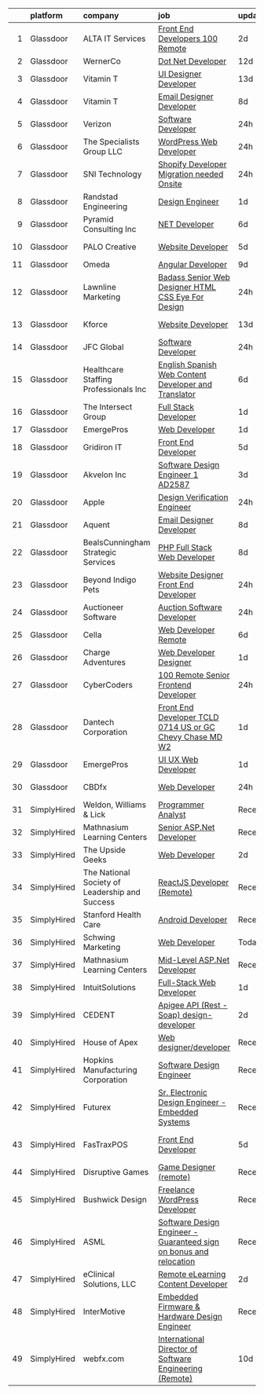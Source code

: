 

|    | platform    | company                                        | job                                                                                                                                                                                                                                                                                                                                                                                                                                                                                                                                                                                                                                                                                                                                                                                                                                                                                                                                                                                                                                                                                                                                                                                                                                                                                                                                                                                                       | update_time   | location                  |
|---:|:------------|:-----------------------------------------------|:----------------------------------------------------------------------------------------------------------------------------------------------------------------------------------------------------------------------------------------------------------------------------------------------------------------------------------------------------------------------------------------------------------------------------------------------------------------------------------------------------------------------------------------------------------------------------------------------------------------------------------------------------------------------------------------------------------------------------------------------------------------------------------------------------------------------------------------------------------------------------------------------------------------------------------------------------------------------------------------------------------------------------------------------------------------------------------------------------------------------------------------------------------------------------------------------------------------------------------------------------------------------------------------------------------------------------------------------------------------------------------------------------------|:--------------|:--------------------------|
|  1 | Glassdoor   | ALTA IT Services                               | [Front End Developers  100  Remote ](https://www.glassdoor.com/partner/jobListing.htm?pos=126&ao=1110586&s=58&guid=00000182afbeaa0f88ae3b8df02ed4e8&src=GD_JOB_AD&t=SR&vt=w&cs=1_261a8861&cb=1660805884800&jobListingId=1008072601893&cpc=32EE424DE2B657EB&jrtk=3-0-1ganrtahnkf0k801-1ganrtai7is1h800-aff5b2f8a03b0f9c--6NYlbfkN0AXtvPDqDev6liskt-h_3vAUEMM26GmMOlWYCAn-kvNiXTWhOpXUsJAjGAig0pzkvZMO8EXSX_agZD0Wes4tSpyuQHTGC3iHjD2iOgXyE4LR9YJksTQwB3-axdABKM7xjE05Rjf6oZmu4Lw9pnp38wca0zggKKW-Jg4zMe9ssSQKg4BSfBYKxdNxAxEGeoNkawbE2N3rWW8m9HGhRIugMl-53daKD6aEK4CmK0d7RBhWXV1BeOWYNTKhbYEKQBXKSNgs1rPAroSXYD4rXBetlREoE_qIXv_XFwyD6TBCcZh0pc__V6aPMlh63R-3pAHpBZ0BgdZ8CguvSUvvbqLMQhsQYYHpnAUobxVv9tC-keotjgCxPE1vA87nmJzmdR7IkVyWAamXAIdKXvve4N59r-IFNAXTr9WyaNrPzDLEHFWGkTGRsChChTGMZ6a4vg3KvxskzlDcrFfgtlU8bZV0qCPM2ylR-rdmdk1SjFLWcgf2-j0UcdhZJIvNjWMANg9zwNIaOigbBxtiIexRzX8y6ZDb75mTOf-sR7Mrgt4PxEtEZqxxgZU0sDRmbGfwYPUl7DBWiHsgIH5MWbvezPlRH08eWnnssTBgoc%3D)                                                                                                                                                                                                                                                                                                                                                                                                                                    | 2d            | Fairfax, VA               |
|  2 | Glassdoor   | WernerCo                                       | [Dot Net Developer](https://www.glassdoor.com/partner/jobListing.htm?pos=112&ao=1110586&s=58&guid=00000182afbeaa0f88ae3b8df02ed4e8&src=GD_JOB_AD&t=SR&vt=w&ea=1&cs=1_0d61a7cc&cb=1660805884798&jobListingId=1008056148876&cpc=F793441F64F6F721&jrtk=3-0-1ganrtahnkf0k801-1ganrtai7is1h800-6788197e22b4bb10--6NYlbfkN0DjHy-s7MFDnbEV72cEPIWk-5p4TjdJafy11BZDNE5zEiO6gPM5hVMlzNuNhhq1E7S-VXJnilDbS_7X-xG-Wl7wLQBmYdb01T-vSJhvdyqPkzokFtnXjfisEowTNPwtPty2NXw0u18_8vB49nhlJq4CXIKyYrHaFM3KXjOd86OZuwdNM36xcDzzFu53RWPH2dC3cXVJcuikXX-6VXOt82hdzhlpRNTWMKlThyHn9qVtLcEpYP2PMNNO4AQHkl9NLqOAXyKdwgShqd-a0WuTQFnXUjA6MggLa8N7EWXJQm6cmdU6gmGd_MuBcxMLUsfsx8C70vO9Err46guJzeutJC_3QMyp_qDvBpmXhCFzcUhnyaaLS7gAgNhwgOHXzpj5aNLR9Pwijjh_k_JnJFUC9raolR9HizQSiyUM17TxP8SywLq-3R47WddlO9vpN3KcQqUGpkg_-_7uxv8O8BNaNKuZzJOCTKNKHpXVS4ZsSkhSEuPyFycQSMqnFjaYeAQAkMd5hioMk5haWA%3D%3D)                                                                                                                                                                                                                                                                                                                                                                                                                                                                                                                                  | 12d           | Remote                    |
|  3 | Glassdoor   | Vitamin T                                      | [UI Designer   Developer](https://www.glassdoor.com/partner/jobListing.htm?pos=130&ao=1110586&s=58&guid=00000182afbeaa0f88ae3b8df02ed4e8&src=GD_JOB_AD&t=SR&vt=w&cs=1_ba600f42&cb=1660805884800&jobListingId=1008053886167&cpc=334ABAF5D42DC775&jrtk=3-0-1ganrtahnkf0k801-1ganrtai7is1h800-6f6034691b5422f3--6NYlbfkN0DMrcEu7yrtATojKJA7cEzGQ3FdRGWLh0CZQInL4ECGI6k5tN82kdM0OKoro5eXmjovAfqE-qCFzorBk8MpdY72_0U5dfxVKxGhck5KRFN-xTbAscjui61db-fDE_8QO-m47Uwzd92MrNOCQvxBUcualtGhT067Qzu-g2luV1gB0tACP89nu_kRjsLdjMIocDsOZfGahUywqAIk_2fec1b1bODaGLkeHJp_-n9uQ-ZwusHSqAr3BuVyNXJNtx7q9qe4iwauhYfNYa5jnBxqcJoFFL4wiNYz3p0nLUxYzlKOE4CiWsb-01QPg02W2EUo_uX9VCzck29TSGmCdYtoSXouqO5nFb5dgnRolEy0OZs8mbMFttTtk-GOL5Qwjw6OI-loyzi0g1EdtbjF_nedhWSfa5EJf3RHuf91dr9vmx4TuiXElZ6PQtRNnnWESCbLIt4NVL4uvUN1xIKOFZImo5rlpF3N4dv04u0%3D)                                                                                                                                                                                                                                                                                                                                                                                                                                                                                                                                                                               | 13d           | Remote                    |
|  4 | Glassdoor   | Vitamin T                                      | [Email Designer   Developer](https://www.glassdoor.com/partner/jobListing.htm?pos=117&ao=1110586&s=58&guid=00000182afbeaa0f88ae3b8df02ed4e8&src=GD_JOB_AD&t=SR&vt=w&cs=1_f3eb6172&cb=1660805884798&jobListingId=1008063446663&cpc=FB7E4A1762AE5BEC&jrtk=3-0-1ganrtahnkf0k801-1ganrtai7is1h800-d4692659256fa42c--6NYlbfkN0DMrcEu7yrtATojKJA7cEzGQ3FdRGWLh0CZQInL4ECGI6k5tN82kdM0cJmh4vC7GggoaDpZF-uGe_M1NRG9meqqrMiqmAibSBPx91WqWCDd7pX7v9No6_bR947IRTmNSOrdi9g-FXlm5MpCL9DmphcIF52SZa-kB9RfDg1t5yECEts82bohx9oOBbUN9JXk04O5H5gze_dQTnAg3678qGqn4HxdQQUI5vpCDeCcqtRCrYTId5iMBXLU6iwB8lLUMGhWYsen62O6NpAGuf-eOnpk0vbhsWmQJ4ZMB4G0rW2pFaYi05fwKZepGsY75cgOfYqrgMr4Rys7QXllL3H6CWABGcr94GCjQrpoNtb5eQoWXtmzBrp9AUOdYC7Vw_O0xg3zEjnKFuBDpWPD27GyDqYMmRqZgbBeTCuWZ6MkoQ9Vayjw6EoMsBbDcYYbaMfe0ogimEOBVFXIXUGV2lEstGm2twi0SzFOWjEzYZo99czr3g%3D%3D)                                                                                                                                                                                                                                                                                                                                                                                                                                                                                                                                                              | 8d            | McLean, VA                |
|  5 | Glassdoor   | Verizon                                        | [Software Developer](https://www.glassdoor.com/partner/jobListing.htm?pos=115&ao=1110586&s=58&guid=00000182afbeaa0f88ae3b8df02ed4e8&src=GD_JOB_AD&t=SR&vt=w&cs=1_ec3c9cc8&cb=1660805884798&jobListingId=1008076677684&cpc=3BA4CE39D5B5DEF5&jrtk=3-0-1ganrtahnkf0k801-1ganrtai7is1h800-7662ecca411de5dc--6NYlbfkN0BCNs6bE--Mn_ADd0RyzMq18ZUxdybwefWV8heO_C7Y98yrMiYRqCBISUwm5__sRExFmsmnz2qWOsnzncrbASehJnZEIf07PYu6u5y9E6iEV8pnsmgF56jY-4FC6_pt6JoAWl1m6umchfiNcy2pHy3RDOD-K3c6QVdqvWzyecaSxaxOoPY4btrOx7SsQkq4EuPQbT-mlPEZsbwMQxKdE4YyawBUjQ6uTjT2o7hxlfeL7Qq3xu07APId8jfKNb5o_0LtZJK5UuwL_YC-Deu7U3AHQfAK_MXpvkrv6jJX7H5_4FC4nTCzvlhUHVRPlh4LF6L1_6SRIjKPTy0z0i1M4UcEpsFK6sxhr2jciHP63t1RFroclMmhrrw12hRSA4lwnqfGfGGQqh7de4xULxTYJ5NImlzLtm4jTobL7I42CnTx2_zvYCFNeCUJslEHVBbQJprEB7xOAHXP6IoUfSgRFOVAvYYBt9UAEiXVv1ZvVw5KTK68_u9ClS0fOnYwEMhKrSoulWR6gDxoVvVh9geNA_YQQxGQOcecT8RO7dXAXnTY9Z6gB-7SbcSRgHg15eviWo8BeuPL1CBumQV-tAgTE5DHuTKKePsIMa87-NoPEfDYX6EZkfynrPXRNe-DImEfCQfyLBXD3yt8b7XE9XgWkDShC2CilntWEg65g-ngAgGYIyy1n0S2A2qvxHXtg8N83C_LIK79Bo_8u0DyOjFFWt1IqCtHq6ycWnFLfKLLKDXAQQ%3D%3D)                                                                                                                                                                                                                                                                                                      | 24h           | Basking Ridge, NJ         |
|  6 | Glassdoor   | The Specialists Group LLC                      | [WordPress Web Developer](https://www.glassdoor.com/partner/jobListing.htm?pos=124&ao=1110586&s=58&guid=00000182afbeaa0f88ae3b8df02ed4e8&src=GD_JOB_AD&t=SR&vt=w&ea=1&cs=1_44db0243&cb=1660805884800&jobListingId=1008076714977&cpc=3DB599BF2F4828F0&jrtk=3-0-1ganrtahnkf0k801-1ganrtai7is1h800-e4edea0e67e76db3--6NYlbfkN0CNmZFZF3g5QpcZiCvcH_xSGVxRe-YCArg3WK1rpKg0xA_eo5p_Fyq-S-jDHo84ixbObrbGzntPZWIpBbTEEcYHK8gu0ZnjovrvlNJGBIOL9FRBu05e_SszuDKTT9GePWvfstmO1pgv_KxSGuug6V8h6v2VwKS6LnEmxgMeL1TCzY3icaQHI-F4QfOqlbX580edbMChPsBeHwpSXq3KvFb3Akt-q1MDGlSsCJWXy0NA1eTqyNe_0xi60iTTXAeqQv-SyCyC07tQ3xceHJbOW8fRiClHS_ndUB7PsF60ADv9TxMFzfroi3mMJmW2ZDFbz0ZjAQb45Im96ZO46zlg1Q8059AJsWDHVJbC5_bspTA4T1QzqbqNuYS7PTBNUwKjgaP4uVGsijiynANygDVJ5GLMjiD7NsHvsI_Oy-pdqzG9-RmXAz3kTg8DrK-Sys3COSmRc0XwO6h-gJCweN2e0cPkBpOYsX9SrwpKmgL2olRdmOHR9YzuoOzgtKdRabToc6o%3D)                                                                                                                                                                                                                                                                                                                                                                                                                                                                                                                                          | 24h           | Wichita, KS               |
|  7 | Glassdoor   | SNI Technology                                 | [Shopify Developer Migration needed Onsite](https://www.glassdoor.com/partner/jobListing.htm?pos=107&ao=1110586&s=58&guid=00000182afbeaa0f88ae3b8df02ed4e8&src=GD_JOB_AD&t=SR&vt=w&cs=1_228c1985&cb=1660805884797&jobListingId=1008077346716&cpc=AF770993EC679D41&jrtk=3-0-1ganrtahnkf0k801-1ganrtai7is1h800-b39e4254301788b8--6NYlbfkN0CS32Ln2hY9dzAXNFagdtdQAMm9yz-2VIM9EXx3MI2ptohMOv3hWU2u25BzMdCNjnLPBNX3uGBja9d7GnIR9R4I7sjiDc9BPm1Wy3leetoYaaGuYPZM0xfbTjiEV32vp875Qo5UNY_-3jh0APYXdN5biXiCQrKuiIh5RqROESWGx0c6Bs1d-J8687OXPH6yrhIHATUOJoC380ra3QO9AkOaj0Q0O5HRBbgj0DSAKjKw-SV9l2WhoQlJM7Eze_r659zXP_eXrw83OjEd6RstH2_OVKGZzbmYZL9qhVQ6VxlqFjTvTUljha3e8qIVoAHMhx6Vn358EHwCnmmU-khJR2I1q_nrOWF3i0prp-f0hfnq4jv86ak3GDwQ1QRBMFMz0q3jj41LCh-5YlDBUbXVoKsx-K2vNsq2tpxRUx_thPEaHqxD6hdInWTntw3LjuZ3JhBRAHi-UHYLyeqdZL5jBV1plyflDhwtWvPjPxFY9KwFmCHjMswPpdErDc24AbJSrvhXnh-EQa3hQp54rLRU01VwYkLaPI4N1WhPVQQMZ4TDO21SUznNf6O4SeQK736Q10-xkbumbPGdAA%3D%3D)                                                                                                                                                                                                                                                                                                                                                                                                                                               | 24h           | Miami, FL                 |
|  8 | Glassdoor   | Randstad Engineering                           | [Design Engineer](https://www.glassdoor.com/partner/jobListing.htm?pos=122&ao=1110586&s=58&guid=00000182afbeaa0f88ae3b8df02ed4e8&src=GD_JOB_AD&t=SR&vt=w&ea=1&cs=1_a55176d2&cb=1660805884799&jobListingId=1008074291977&cpc=1FDE87803EF93CD3&jrtk=3-0-1ganrtahnkf0k801-1ganrtai7is1h800-9e883e07785cc4e9--6NYlbfkN0BDx217eft1lC7uqItkaModCFPNh_e0lnHdKkvEJecXwu4gIqA7CFTnvSYR8MShG5ZcAIvFG0JW7oG0QCZ9DoTUkWQukLwiS7IFcnUXwTms9i-8H0dVtoCc_nqF8T7EImsOvJfT6ja8cYIL3Ysjea6MvTgEydjb_QnLJsIEoOi_GJkddZABsO4Ohwrc_sTxkICIGYdvCl7BCKqoqZk1shjDih2alRRiVLKu9UtZRVmm9hQPL8LIfVb0sv-udfcqTNooJglk2LcM239vJGasx7P3HS7LBx2mAwNZ2D5sWOVswRJ8Kh05zrrMsSniBafPXFeysApzUD_wjHvqYkhEE39dw3H68PaZ5ie7AC1jLt7AI-BOGUmExxZi2egk4OX5G0G5AelNuKcyF7wNe6BrU8SRMvOxcsFZugWXs9Gi-sZIrGekTkMewWYIBcvqgBn3kWvnyPAqPD5yQjBktzZ5OoXumUR1JL9Fb_dRGN2AII3sstUZm8Egs9wUKJX9sAxDyBX54FLaE2rBAtWq_OZfwhbsOdmoJbZEtcVTwAlW50j9w4ecMqAwvHLRa4sdb9jyX8fpTRASijkiS1qqMCvk53gHhqtGBJ60wTY-MC6Yh4cJtsezSaV4dBcqPmHLGuqb2Qs%3D)                                                                                                                                                                                                                                                                                                                                                                                                                  | 1d            | Sunnyvale, CA             |
|  9 | Glassdoor   | Pyramid Consulting  Inc                        | [ NET Developer](https://www.glassdoor.com/partner/jobListing.htm?pos=120&ao=1110586&s=58&guid=00000182afbeaa0f88ae3b8df02ed4e8&src=GD_JOB_AD&t=SR&vt=w&ea=1&cs=1_536408d4&cb=1660805884799&jobListingId=1008067058860&cpc=0FE1F5EA2BC84A01&jrtk=3-0-1ganrtahnkf0k801-1ganrtai7is1h800-15e739aba7d6a2c6--6NYlbfkN0Bjic9BpODao-m9BEup4myv2yv9o6hanv70kCRpjMjSDcmmrD9YS-C3x1sAbJGW_XrXzx8_NHng_kMfuVyhVwt-sb0krYRdwHute3Te0UzhyGXasKk7gsRAbTkcu-4CvnAmTA9mQ5a-xGQns9HAFz9j27hjNMVYvz9gSEBzgp2J22ymQEbIW0CFDHwz4-WZGEpJhIx_BPMTTrpIb8-HEhzxV87bNfPDghuiDZcaHisJnobwJSmvrz7HcvAhvBy_LdBxYxTeAkklSFxB3DeGCRIN6YBqWhCBTn7Azs8vEY51T4J0l2fYAFFAt5R2Fnks5lawrYrkja2HJFDhDF0J0KcRFceDCxtVhdSEwWfbT8OV9QBbAr7i_DeL9CarIahSSt3ptSCLRH-pjeVIasHbgenNewafhKDbK2RskJYihwIOb8RixpJ7etLW1uFbGE31Y5bzJjrAOoAR7e4A7bbaWjeMv4R6FxpyGzRtnkF3n1_MjXy1r8ki1bCLbaeoQxWEls_86AbXgndTMM_nDfzwQtsuAbU9pwocHwOv9EpHLSfvdVu-qkTCMN8H2LTFWO6EH0igPsQW4PdCOb9nPlhUdhLUklpuHVZ_6z_1cbnpgagDhaca1ZYOIiPM4NL2xC-ZUZcSIwRWvZ3dx07Ymmsip3TWjUnV7rmugP7624rE33T8sj2EBj7m_0oeWIdy-_KHAlIu7kihdMr9CxU18wpLYLWv1AQ6iU_SrfFY3erFyzC_8SQH9a5ToWsG6lpXgtd04AYoANm47dPMklEKWEgZukqJAMGMNO-070Az6E9NPz0OLPxo68vL23id2_h74uJsnh-H4zPKyVL94-tSdctru2aP1n3hIr1hB4aDdY60BogsHg6_g7Ro6GnHgioAsZLAO2NnMXQveGl0HxAG1ORirFyOnGb-hAXoini9Frs3ZRWaPHMoMBB_sC_P1WXX2jAlz_o0tvcQ_niseP0VmE28m0I_jpkwpERdZZk_PvP0tCCQO81PX2VE7VhywFMqgT6Kti0pRbh4FbynnKin386Nc1_d) | 6d            | Charlotte, NC             |
| 10 | Glassdoor   | PALO Creative                                  | [Website Developer](https://www.glassdoor.com/partner/jobListing.htm?pos=109&ao=1110586&s=58&guid=00000182afbeaa0f88ae3b8df02ed4e8&src=GD_JOB_AD&t=SR&vt=w&ea=1&cs=1_a3e0a47b&cb=1660805884798&jobListingId=1008068902080&cpc=281FE6ECBEE2538F&jrtk=3-0-1ganrtahnkf0k801-1ganrtai7is1h800-de868db7beb901ac--6NYlbfkN0C2SVAOpOeIWQkPp9EeCSLxTLheLRty2uanDx8E9nXZ3rFVmSnLRG2mI_lAyhv87f9ulfybPl4YrKbXo1PYfYKAXDobJy5cY05dU2SKUdx8lyWLpDjBwivFFIhb8JGvpmgg0AEH1gp3JfxwyGGzseUlq5NkyTzg5astVQTcLw_d3Wm3vLGhjkxRvquc5fHRHLGGFehd11zzrm58119AZi5ztq4iTR0-FZE1j8bOav3gzATQeRnHgAVvJiFV4JimmX-RinY7NEUri3wuSpxLAfH4qL7kyJ5c4KKjlWM8a4V6ecHEYlXe3RwSO9_l9RTVbodhNP8Ylgw4BMCovJPEYX8cDl-KKJp1yUaRAVINRKMI8I6HtXRHfqTdEU0Fx2cUo9ehC5Qh3Rk5jRL5h_2fu7Jj5vAmmHQn1kGbHbIpSV6Yok7bg86X9uRcanTm3g6b2cqWPUbccAauQuzDrDTK4snmb5TorIKZ-u0lW0vv0KlsGcOrQEc809G2JdUGNJ31uW0%3D)                                                                                                                                                                                                                                                                                                                                                                                                                                                                                                                                                | 5d            | Youngstown, OH            |
| 11 | Glassdoor   | Omeda                                          | [Angular Developer](https://www.glassdoor.com/partner/jobListing.htm?pos=104&ao=1110586&s=58&guid=00000182afbeaa0f88ae3b8df02ed4e8&src=GD_JOB_AD&t=SR&vt=w&ea=1&cs=1_2ebe0b40&cb=1660805884797&jobListingId=1008060374859&cpc=2C031D2D3FF29DE7&jrtk=3-0-1ganrtahnkf0k801-1ganrtai7is1h800-4659c45f7da5a9ce--6NYlbfkN0CsSu19yiEZraDAVLpPmfaiHc06RDwDBRCfsbordlvENtmH2YP7JEUjFoZIULs37PK0CLzqhJwYQx2WAjYfaEgu9VpWTtGqp-dsqtN2dceF-5gaoxUX2XhSQML4pxf97X9U0wvrmtXgvEW91hycwjXHjo-rwZGqAG8X-twvUWRT-nFlbJecI-_xi8TcL5qztnd-rC0z6fPb-ers1P9kB0vZ4DHpan7P2Bh8I5EKZ2vL1obl88BDkPPSZTaVB4OWbYFRrUo4hoBaLXhcGERQlcSkZ5kCTv9hFpYZADt7YTx6dl6F0TSELkd0ZsCh2pVGBbdac00awB_ym3XaFiFB00Dqwao7IzrnVQzfWLESYpu5I_Iq0BfxdlPNR-334rNd0cJME3zJ5ieCje15apZ1x4FwLtArCx4RCfP_6cy4jzJlfl8TFhhtoRR0MrVwEV9o4Rg-shD04XjsUYtDxtG1LlReYI4QfCr0czzgqGJr9IfwzblITslHuvrGOvxxhmxJ4Ws%3D)                                                                                                                                                                                                                                                                                                                                                                                                                                                                                                                                                | 9d            | Remote                    |
| 12 | Glassdoor   | Lawnline Marketing                             | [Badass Senior Web Designer   HTML  CSS    Eye For Design](https://www.glassdoor.com/partner/jobListing.htm?pos=102&ao=1110586&s=58&guid=00000182afbeaa0f88ae3b8df02ed4e8&src=GD_JOB_AD&t=SR&vt=w&ea=1&cs=1_5e1e3ca1&cb=1660805884797&jobListingId=1008076192780&cpc=073D3B4B6C3D1988&jrtk=3-0-1ganrtahnkf0k801-1ganrtai7is1h800-e484ed7074032ea9--6NYlbfkN0CSgGTbSPgM0xpgWRkp5SRTexU57Zk_6_bZ18eqb9d2QJSGwfPmdP20ZJn7COX5dU3Jcup__uPyYvFygp23CJPmvOc2HV6cmaK3ebUFwB3sdAeT9C97FHUEPr8kaTKS-VJB2gGOIZsn60uJXYKNceQVP82UTolLC1vwR40675sWo0JSUEFSfubFH6Eh8zjRpGKty7gsmDpeF1rkdswRlzMOcS4K-Mx9kkxnpvwRQz7F4QUKitZosDq32vxrLZW78fYMSG0B4MyqYBCUIkkct0TD-K2sUbLb1AQHoxK_W9LJSD3WLkvN-f-zMliG86o5juGEYt2NVEzaMCo6fqE2r2ocb4Ixnf7Qx5wVV9DaNSISETu40wkzZeqvcjwu3WZPll5HVKIsZlN_-FwL0sOSsWV3hmqYJ9nO7r92fHnanIc9JkSaWTcTqXPgTkyaKVWrcUlIWdtHIK_-Mk9oV34pXsM8BtvAKyHbvu1h27BRE1k5Fja5lS-XJuJx8GU1bVe7S07bPWGTWXJiQw%3D%3D)                                                                                                                                                                                                                                                                                                                                                                                                                                                                                           | 24h           | Tampa, FL                 |
| 13 | Glassdoor   | Kforce                                         | [Website Developer](https://www.glassdoor.com/partner/jobListing.htm?pos=129&ao=1110586&s=58&guid=00000182afbeaa0f88ae3b8df02ed4e8&src=GD_JOB_AD&t=SR&vt=w&cs=1_0a5f7360&cb=1660805884800&jobListingId=1008053505174&cpc=AC285F3A3ECA6BB0&jrtk=3-0-1ganrtahnkf0k801-1ganrtai7is1h800-9ce681a87a1256c3--6NYlbfkN0C5IatSLh_Ak1q39eQQoPIxD737RW9NeiYGvIRXkrLjEBkC4LI6KweFWWPiS1PvvlzZz5m9icO6XslgX-qFg5WWGvkoXvgmV9iqxiImc0J4motGj_YMPexforgGgMRLcGa0iMpq02GRHvWrcrDash1627eZtQNy6EjES7pa7cdj4DElnWfK2OVD9L7kr1trMPiOVyU4D9PT45XdXO4yd_hQ5HJVkaD1iHrrJcIXkGacGzUmiBAEEB2b_djDIOJpGFTtK3q6RQWURRRyuGZJA4GtnS1S0c65ElvMsqLV9bnRhJ7cq_Qdqtj6PVX_XtmMERIQOpKq3--gqSqrMZaP3t0KcXzqukZpjVg-ibbxFzm6Qf5f5eB3F41g4nfZQxyCmYK-Lby_De9ZbQ7zOQ5haGV_tQravGiKiJvoNj6mEc4wIzx9qfynH5RH8cDuyIikOunVN80EefYZ5dc-ut9lgHYSLuc1oviv8h8JQ8yWHWDzyp1A8Y_hQ_yxRljcPaAPJck-9ue8m9m2FSKMGuxP4LCu39oe_KXL22Wkkr2Se6kiKFFXjZvxCErOCdPfGODtXl_Oc8ifTghsFuHkI_APFZgFYh51sbJjvVk%3D)                                                                                                                                                                                                                                                                                                                                                                                                                                                     | 13d           | Fort Worth, TX            |
| 14 | Glassdoor   | JFC Global                                     | [Software Developer](https://www.glassdoor.com/partner/jobListing.htm?pos=123&ao=1110586&s=58&guid=00000182afbeaa0f88ae3b8df02ed4e8&src=GD_JOB_AD&t=SR&vt=w&ea=1&cs=1_851b9193&cb=1660805884799&jobListingId=1008076638811&cpc=5EFBB0462F9C6B7A&jrtk=3-0-1ganrtahnkf0k801-1ganrtai7is1h800-30916bf59ebc2c53--6NYlbfkN0CTchQM2BHVwpx1ktW2NlScLUjL7QVSfIE1jdaBK1YcLNx1-idAn4bz13YRyUITseSstnZ2ZAKdn3wSd5Vuv-5Se2_943SkWv1AJhwcCHzLCMtQviT3YfMYaQVwJVxRQjAViL6SD67JlRh8I9uaty4aona_zEoqpHSqAimsx6_NsdErbhMRiDg9klXRbMDCBZB6Rqct0CpkanWr9ObKBr5gQBzU_Wk2BwaAc-Vl2je9ssWaO4L_-bb_-LDKkPjwcsIcDc9GZCJco06Pvh4LvYJSrafUbMITN3GZB1rYX1lwaq5ud64gDP6PCaqArosjKdGkWPirUNd2bZjlumLvDtmK-dSQCP7zESZEA8FW9tDAp_Pf1LOUpmWu4ILNOVWt-w42mz3YzaOb6YYb2_YmWsMguuPHEbRUBkh4RZF66JKHMeOvCfFC69SeZVrgc_qimQ_901c6VGCCW6RBgxSqWCpvs41UgKK59tDFGJ20r92OFIVX57TG0YlSCUgcG6tvFjZnpWPMaXX8REz9kWypCE9xYvDatxPivpg%3D)                                                                                                                                                                                                                                                                                                                                                                                                                                                                                                               | 24h           | Camp Hill, PA             |
| 15 | Glassdoor   | Healthcare Staffing Professionals  Inc         | [English Spanish Web Content Developer and Translator](https://www.glassdoor.com/partner/jobListing.htm?pos=128&ao=1110586&s=58&guid=00000182afbeaa0f88ae3b8df02ed4e8&src=GD_JOB_AD&t=SR&vt=w&ea=1&cs=1_61495e66&cb=1660805884800&jobListingId=1008067182516&cpc=F41FEAB56D215062&jrtk=3-0-1ganrtahnkf0k801-1ganrtai7is1h800-3fac7461147d1a24--6NYlbfkN0CBC3QPWf62_ZujIdn61V3p_wwz_uNSPeOtTLODVN0YE3lfguLXBoFSj-vMq86SY1IH8HmPdTPYgSfp48dQis4_-uoeFIUcTq_hLBUv0MMzApKit1Ec6ywfGGcmPVoPOwAlHzftfq3e1ycwC70JHtGn9f1cLk2cVglDuKVVpPnbXYYTXH_O9QPvb2ceHn6ZLEAju31Zw3nfLE_ViyV-uirvg40raM54gom6hVJ9Tre3gCrhFzvVMYKKqyswdwW98j8sm1q_vRyhwVrqRj78qOMUWZJifUES5SGChdZw9d1ocjS8GMfcyzivayXnCijTOKMQlJMVQPrPJzWUov8-Lbhu8VC5rajx04l1DTsZqN-JVhRk1u9gEDGQyhP32iJ_dGhNoCISnbkjtC1tJbXnh5UZvuENoFbaGr0fEeQPz9EaTevsJCMpceD-ldjzEGsOYnh1WvUFd99rQkr1NJ0jmI0IhaqW68qSNOG41y6NKcRHxUG10I6XszTZT-xdGVYN96RXFQXKt92UKl02NL_VQ7csDNlL00h3Ax5bhS9zTMZNrA%3D%3D)                                                                                                                                                                                                                                                                                                                                                                                                                                                               | 6d            | Los Angeles, CA           |
| 16 | Glassdoor   | The Intersect Group                            | [Full Stack Developer](https://www.glassdoor.com/partner/jobListing.htm?pos=125&ao=1110586&s=58&guid=00000182afbeaa0f88ae3b8df02ed4e8&src=GD_JOB_AD&t=SR&vt=w&ea=1&cs=1_b4e1aaa6&cb=1660805884800&jobListingId=1008073603720&cpc=FB7E4A1762AE5BEC&jrtk=3-0-1ganrtahnkf0k801-1ganrtai7is1h800-201ce481572948c3--6NYlbfkN0D3PcU9heefYh9TtgByvMoljOix8d9QGO4-sOduKDD9bT1jZI9CfBWrR-yhgruQBi4xzYeHsug3woIV2s1g4heEejarbw7zuz0xBuz3ZKnLj09ZoLPnwgIdxzvGXixap2pEuPCkEsAg2MqQwoUXL7mc4Fc53biZBRhO6qBGDjw6PqS-djCPSLZmudYKmw4qDmFiRyZGvvMgPYrGo1DUPSrhErMA3Vepew_psxvPFeuj7HBtypiyz5slvSGwkecxTvVfkbiWE9-Jls_q2iJKMSq4Ndj9ghz3xjOQiSxNMXpNcHcOQ7yDmE4OwSCc5l9iZcFzy1ACgrsJlpRqUMi3rzCLTmCGoMrHDhRsKMSBJdPr8oWlq2oPM1DiOiDPfE8tRmafQ5KWpuAClMSlcq0mMDbKZLKWHh-u8FTgm0uMnV5-i5cQJLIGS2lS7n47B64nG-j-yB7aaNvOBdoAHR98UmD9DQZ8hOOloygBc3KqJo5U2FHx18-UtDF8QENLMt2TnQnPfZUDaQr6SA%3D%3D)                                                                                                                                                                                                                                                                                                                                                                                                                                                                                                                               | 1d            | Remote                    |
| 17 | Glassdoor   | EmergePros                                     | [Web Developer](https://www.glassdoor.com/partner/jobListing.htm?pos=118&ao=1110586&s=58&guid=00000182afbeaa0f88ae3b8df02ed4e8&src=GD_JOB_AD&t=SR&vt=w&ea=1&cs=1_6361e902&cb=1660805884799&jobListingId=1008074369525&cpc=F41FEAB56D215062&jrtk=3-0-1ganrtahnkf0k801-1ganrtai7is1h800-a66dc80c5672bf4c--6NYlbfkN0C_HedoB1A1a6ezv_-FpSKqIn8hw3yEt_AqWuAqj4FwibS59Lgp-sp_L0-iDnUtWe66cJy3ndJt5KvhmG5cQYHC74wPQ7KSRdpO_kytp3EpR67sK0AT5CCfpWkEwEkgBggZoisUFvNqzASvjSa506VN3a_Wdh3pvhjNcLsOBuzIW2I3R032lvsQQv6e7W8wNFLNgxOSKf5tJFkiICdLqD6p4S3hqDnUyQCWprRlBB_hHwJqfIr1-fzc25e28nrduPTjA0FjXZPOvgG443Fefh1UpQ5HuR0BSlwStAW2Cpe6HUd7yxZuCEtL---J5DxeV9fBs118WH4vYnH7kfCfcLvCMo3olG_lNPjm-hMjlvoxxzVMJo6Q0i7Eqy0FfOfsVCVtmLMKQm6JB56imP5dPAsNg54lmThhj9yBHE34LV57OyWcABkIWDZfPZ4MsbY7fwDKjpB8eMFiGtxA3_gYDt3HoaQzEMTandP58m24XAXMg8cdBNfzUKHNx190V5-Wzz8uqOjEplMs6A%3D%3D)                                                                                                                                                                                                                                                                                                                                                                                                                                                                                                                                      | 1d            | Atlanta, GA               |
| 18 | Glassdoor   | Gridiron IT                                    | [Front End Developer](https://www.glassdoor.com/partner/jobListing.htm?pos=110&ao=1110586&s=58&guid=00000182afbeaa0f88ae3b8df02ed4e8&src=GD_JOB_AD&t=SR&vt=w&ea=1&cs=1_091fd19b&cb=1660805884798&jobListingId=1008069085097&cpc=8795CF9063CD573D&jrtk=3-0-1ganrtahnkf0k801-1ganrtai7is1h800-41a634fc7a237502--6NYlbfkN0CTHA6cd59lXtQJ-DuZtBHQsSjOn019HaVEc20FtZol1_8bPJW14iotuMuGn0biAaHi60DeP6d4WuwR-YTGiwg-NNXHDMzuUtj3gk12mTb5tRPYBsvsKptDV8UrKveJgsJMrUPunXERh0BtBtpRRoMmWLgGX8Vy66G_8g3RruAZpbpLWQA2FbRd8w3P0_2Cj_mdeEF0_8b1u8e-jUkzqBEmmDpbwjaU9itmJUsL0zfu2Mds49hhA23fszV6GhzENjYgfiKiTUkSFbsaqHMH0agEXGbc1Uwx9zah_fRMsFWPyi87jtM4wrsvaEvNAvq4hvsX6krjJVQ-CQxur9oBoQFRuoEle5_cRftTNj4kwXc2NM9LeEV-vlvJ0LkOVPPLEuxnTUjuBULIVrMSx0xKdZW0sU8XzifizJ5SBM1IJzT9hkPDXe2vZkwNUvlrZOSbuHe1_jjKybK7gup_XHFQhVH7uwTTMnxirOQ2tgrbF-NkX8KfAtX26FmWdIl1X5d93Dc%3D)                                                                                                                                                                                                                                                                                                                                                                                                                                                                                                                                              | 5d            | Remote                    |
| 19 | Glassdoor   | Akvelon  Inc                                   | [Software Design Engineer 1  AD2587 ](https://www.glassdoor.com/partner/jobListing.htm?pos=116&ao=1110586&s=58&guid=00000182afbeaa0f88ae3b8df02ed4e8&src=GD_JOB_AD&t=SR&vt=w&ea=1&cs=1_0da01ae9&cb=1660805884799&jobListingId=1008070593428&cpc=F583A5AE0DDDFE3A&jrtk=3-0-1ganrtahnkf0k801-1ganrtai7is1h800-b311298ba45c07b6--6NYlbfkN0BedaSJ74Gjs1g2m8qO5X9JEW7GLVUAx6MMatG1vm1iFTC_QEhQ0FnF-GTBE-Oq2MRsqd70Z73qBWNA1eSOpOIvxk0dIoF59R9WPlSeEg7ghML764sutnZCwcTn6wl4cX5Vw3Y8vW64mvMl9uuBNUOqYaxJgqvIBBvDPUPCVoY7RrHsS2bbsZez5wxCo-UybwC_PvC2KG6YyTn-Q4m0QdTdrS-OeoqJO6r8mTNFiIRws2yH7UNbhlYIyy3A1_pBaRtkbfpWP8_0JvRysOEtpUGj8byLzfPah2-mR2YzkkgTDIXSBiBZ8zdL1b9jpESgRjavYTuqQimZ0G7GJ-Q-N8hjpL24KTEBDG9-uKLJrMeR-rTI1I3OZYnYBVv3ZR8jatHYQuzH16YaEAbwdJymaC800dGR32HrHL8mLyGz9eyTebkTbriyLjt6lwepMda9awgLJAe2GzX-wyRn5uNoROSjw086uK8-K8wjb2EQNdotLzVC57qZuyxFrts7q8pWDvsXZAYcZ0a5-g%3D%3D)                                                                                                                                                                                                                                                                                                                                                                                                                                                                                                                | 3d            | Remote                    |
| 20 | Glassdoor   | Apple                                          | [Design Verification Engineer](https://www.glassdoor.com/partner/jobListing.htm?pos=111&ao=1110586&s=58&guid=00000182afbeaa0f88ae3b8df02ed4e8&src=GD_JOB_AD&t=SR&vt=w&cs=1_4d791ca2&cb=1660805884798&jobListingId=1008077468012&cpc=C891152315FA1AD8&jrtk=3-0-1ganrtahnkf0k801-1ganrtai7is1h800-3f42a9c7632d08e5--6NYlbfkN0BvKrLyj5gPmtZO9T8euul8TCxuuKNOtzRJOomxnwSEodTz2Bc-sPZlMlNbJQ5kKAsXTZRUchZc3up0lSVjVu93UTI2cr9oLnQB7b5eDOA1Ep5JfzhZKwL-NAO11VHdadI_oqoosMQbxFKBdn26qi1YYYp6DUctRwdm39v9ZOPjzaIcz9fogc2GE1jyJPXNJQUXMYmSPttVHlk0Ohb7aAjqWlXi71FUyvFJDM8Jyn3V9GhyQl5Ki6gdNaRrEL2aY9u2Ujq4ftetlM-uB8Tlcl5vnwPasHc8Uy9tUdZ72QgahuEqNT-ZOYt0rQoT0mo8fOVTanRkVCUdE3K4FiRx374rQs-Mca7pkGZxWlu9VIbqE7E3Q2Dc9lgp8LWqG2yYm3UOmkT1DFxs8ZRevn5SRvdpc9Uaxu68yukjXts-VfaRpQxvZBXONJKk3W57UbSswn3Bs4txLdFqdBiiqYgxRfVOjYhToJmxHB7K_D4j1xA-h4TCv5Hox_27E1e0O6O2r2l_wzh1-cCgfEqbWRgbni3XFPkUwm_V5rntlyC-qyCh2cx9_9yoE6rnCReUzCqCDCYwT5pIJVaNO22hbuHa7xhgem1eIJVWY2TWscaJDFK0wElYhSAJro7yjSwtCxLVY-zhqi4Q5zbG6DCsByXNjHb_H1i6WZgHbmjraZzGVyOCOArtXrN3j-fCKjUQIayjcXUjJakUk08aU0pvW1zfYgIOK9U3p6yG-FwtotavQqATgsw99SDfLHVfLYSgnPvZxeVCCTa95ut669dTfcIjw5d2cmuJP8zLwu8nBxmh9rnbVy25_8WHla5yWkjEeYbd0Yf54fH7Gic5riJrA_tlGDao2HlCXwU1jbu8uXYqyttoMshkvXSXbql0dNrSJBJMNO9QX5kKNjRlInUP5Ltcll4cb3topTvAXS9zS4WVwnjbG6CjTz0q4-wgmyar_Ud5uDxUs5b-lMGPFkKoQ30hOVA1)                                                        | 24h           | Beaverton, OR             |
| 21 | Glassdoor   | Aquent                                         | [Email Designer   Developer](https://www.glassdoor.com/partner/jobListing.htm?pos=127&ao=1110586&s=58&guid=00000182afbeaa0f88ae3b8df02ed4e8&src=GD_JOB_AD&t=SR&vt=w&cs=1_548b9252&cb=1660805884800&jobListingId=1008063506203&cpc=47CFDC01B3F81FAC&jrtk=3-0-1ganrtahnkf0k801-1ganrtai7is1h800-81f66ac0617ac308--6NYlbfkN0DMrcEu7yrtATojKJA7cEzGQ3FdRGWLh0CZQInL4ECGI9gD0Wolx9R2v-Aex0-GK07CFRXuAyVUqqDdWqgnAY3f8fv_frR8awgIXiu3YXjZJb5Frrci7jPiqg__1ogudDJ5yzLZW31j0btrCAm0bBUqxkfuA6zQI6q7AH0oojmb_EFJknmBOOkRM6K5altdYHI_yvd5bp5yzP9pcJ-7Jn9hsezS01f5f_pDFC7aFAX6DZNN1K2sHjk3CAdZRH3E_YPmZ42nKS49CHmoXr24s4MzOcFzVk1uu7_0rcYKUK360cAqPXBRUQuvAD3UiLkaTLdhvGKGB1DFpwuhkRGyMrQ9edrPnBLseI_wQNG2Fv12ZsNeQSYg6AbgIo5oMWGI4KLB6H3DgWXgDX-RFYG-V8pTduWG2lb2B2yg3SuLbyfjxL_Shxlpou76ujWCMkgVqNqNnABYHGASog%3D%3D)                                                                                                                                                                                                                                                                                                                                                                                                                                                                                                                                                                                              | 8d            | McLean, VA                |
| 22 | Glassdoor   | BealsCunningham Strategic Services             | [PHP Full Stack Web Developer](https://www.glassdoor.com/partner/jobListing.htm?pos=106&ao=1110586&s=58&guid=00000182afbeaa0f88ae3b8df02ed4e8&src=GD_JOB_AD&t=SR&vt=w&ea=1&cs=1_03d0bfeb&cb=1660805884797&jobListingId=1008062673549&cpc=52E15D22C6AFD845&jrtk=3-0-1ganrtahnkf0k801-1ganrtai7is1h800-b8e8cb4dfd9d3b27--6NYlbfkN0DdLn5tXN_RiyJSiFodarGZFJKa8s6F6AK0THPBWp05MSIb68-SkO78bV83wZrDA4ZlQze8zXwO5GiSGIa5LIopQBxocqQzow8fjAteLWPv-FNZdIfRECFJzyMx2OIQboxVKky4GrS2q3ledXab_36Wbp0x6ECxFbuKHQdKS3lQyt3pTMdHxpFpT4-TbKGl3oFNUHCtvpqBsG246VlVTFvfOvna3YjiwFMAzPElJFqrWY-rBcFKRh_NgAs2ICN2JIjnyc88pVkJf0o3zQzn6OZkw7CU3eaWzQbFo7U1dV8-CFcvqNw9DHfM1AHZcf6I7h6n-OG9YaSQ8A_OdyZ3t-osEXBWwA8n41sJKGnOzHp1FaPgmPHKSjNYONJIRRoRxZTy76-qF6G_5ISfpY8T0yCNOiFcRzzFSoq9uDf8mQKcCNdPEYdVmt7PJxCZA5LP-GGH95V2S4QlDzDEr8aM2b5oHIZFpNP0zRmgcIv8eNbypbkf6j_OsDEMSn5YhMz9Ik-MEfy_nTuhKQ%3D%3D)                                                                                                                                                                                                                                                                                                                                                                                                                                                                                                                       | 8d            | Oklahoma City, OK         |
| 23 | Glassdoor   | Beyond Indigo Pets                             | [Website Designer Front End Developer](https://www.glassdoor.com/partner/jobListing.htm?pos=103&ao=1110586&s=58&guid=00000182afbeaa0f88ae3b8df02ed4e8&src=GD_JOB_AD&t=SR&vt=w&ea=1&cs=1_612b5ea9&cb=1660805884797&jobListingId=1008076708195&cpc=292036AD7E8A5303&jrtk=3-0-1ganrtahnkf0k801-1ganrtai7is1h800-14dbd9007ceb1fde--6NYlbfkN0BzyIYrTMR_AjNKh_kvAG8N613gtHPANQ3sdLTkrtBd-8IxFHTpUoltH9uXvQhGKEydubxF_2PptqVIf9xrynvekxnpzviR4QsjvA_2iaRIycV5cBvfBmxeFj4ffTR0QBRb4A6EtHxf2cYKGrem-Uh-UBVin7EJTWo0XKDyHp4pwnj3VX3vSeuXTZoKKlZCImLIFoUM_kXt-Ubw2ayTcCip5v3lz0HXcydnPRhZBCeYFcsPiP5962Uwsq-WHQWma4kTNcsiiA4bs2npk0Je6wZ_T-mwNMt2axB1wxMF_tKMRPyH1BK5LfWtLEFngcXbD79ZcEreXKtZtWkcO9mowAuHVyfklsf1FoXuQF74ZRJuIxsjfYgQqEomxM3gHAZhRNkimiVhkCq8c-5rng4mt2PAiqu7_HGpAru7wZMhT2N4JtM_QIbtvk6lCUkfHmY1VUREyEJ7N-wCvK4R3Dzt49EouR6AVJsRdXoY8ESnC37OK91AfUuHI59K-himatwxICs%3D)                                                                                                                                                                                                                                                                                                                                                                                                                                                                                                                             | 24h           | Remote                    |
| 24 | Glassdoor   | Auctioneer Software                            | [Auction Software Developer](https://www.glassdoor.com/partner/jobListing.htm?pos=105&ao=1110586&s=58&guid=00000182afbeaa0f88ae3b8df02ed4e8&src=GD_JOB_AD&t=SR&vt=w&ea=1&cs=1_3fc2a062&cb=1660805884797&jobListingId=1008076500530&cpc=983919718F9DC6F6&jrtk=3-0-1ganrtahnkf0k801-1ganrtai7is1h800-4a79c3a45986a6f5--6NYlbfkN0BdDHiSlq2TKVYTvK036ioTcRDjelCKzvFOpLFiF--0ifFBawJxXnTBZSPZCNci9EdemYhpyISskm2P76CEQaqXcRvffNKUKzqS2MZDMmll3UhVejpfVgyDpCZHbV7SLkK2sTS25zL2kRxNW_RJB6u_yZ_coEFXpM63Mxr9jatle7g8a1rczkQmJdvendAzVrpIlF0md5_BqPCvJ3MnawDR-KW7Fr1p_6E9blh8NaJDcqVZ-LTLNYepfjezFZn_GORRvE2qah4yOH76hpFhd53Lx42lcE9FsQpGHw5LaDAywK-mmv4WdeP3HgGERXZyEE1O4awa3S-IEFxBhn6DiRjOjm9QpaMN3DtZFcDBl4jeBMiDakEkFpmNNC6FMhHMq7rxZgCl84OZ8TBggwwfdepIZC0aqqHXqTp6U3ywyUNgKuTK96eoYdqT8RyzOUh9LMigYGyyqs3nlQTdBuNyquPwlqA7Cf_Mp3q91VxbfnESzs-akFqBXYAPEsCKEDHyc9x7xELBDFJEjQ%3D%3D)                                                                                                                                                                                                                                                                                                                                                                                                                                                                                                                         | 24h           | Grand Rapids, MI          |
| 25 | Glassdoor   | Cella                                          | [Web Developer  Remote ](https://www.glassdoor.com/partner/jobListing.htm?pos=113&ao=1110586&s=58&guid=00000182afbeaa0f88ae3b8df02ed4e8&src=GD_JOB_AD&t=SR&vt=w&cs=1_2b55b268&cb=1660805884798&jobListingId=1008067890800&cpc=AC285F3A3ECA6BB0&jrtk=3-0-1ganrtahnkf0k801-1ganrtai7is1h800-7ce76f7afd88284f--6NYlbfkN0ABL5jwqrJX8j4-zsE1pdctockIOMh3bUiDojLxDHSgft-IBPHc-ugKxXUaFJpc9ded4_acFM1yDMSkA_9ujqOsk6VwGvd1KSuBaiU8On4DkMThEP42UrTG2QfdhLbdKuvZALTC7qZlXVs77FRaGfc3eD0eT7yRkGYyUs2-ZCV2fX4MdR1J7VZ6PiDElBTS2WLMOg977aK3sVp4bhPksoCImIs8gQHPvF9YAHSLlIv32syCTrA1DfdFazFCTBLhSVuGn00KEkoG26a7IYLS4JD4vTfHW58zS7EFtswMlhCEDR3ekrYaKYb6LEQoh98_LAVL_SfX-xgCkNAf6u1B2hFr23k0Q_MgQkf3znn5G9w8q5kO-NvU2TEGhzRB1JJUrlMVMMCudX3NiJtI4jTTCGSgfqzBr-SiikhZqvmxf6PN1Sv0S2HTsT5ovKbCjBOTmEXdliFXyOvjLTm00e5QepAYjIulDSWJDsD9FARrLHvetCiM723sVKB2xUQnRQUG82tfFmvTVL1Wk1uI2kgVpAkBzBr5PgLtqog1MZqyCePojCDFmtn9p9qlrVqbpBQHB82eGhgcI7TtpAGfEk5bPS_ZRkeAUmqNi7ME-Tb0dYDQwwOYmHhNhbw7uP1p0oRNzLnQUDmLV99GEQDL3uv3ifRltwE4lrx5myeaD_vRIkyDUPLQsoJs5tCYQNtmM9LmPl0aXfujzwjp0fCjBzNZaShM-wcmnKWgfhMHTMCC1b7IjnBgdyzDQOqx)                                                                                                                                                                                                                                                                                              | 6d            | Whitehouse Station, NJ    |
| 26 | Glassdoor   | Charge Adventures                              | [Web Developer Designer](https://www.glassdoor.com/partner/jobListing.htm?pos=108&ao=1110586&s=58&guid=00000182afbeaa0f88ae3b8df02ed4e8&src=GD_JOB_AD&t=SR&vt=w&ea=1&cs=1_ab9155e4&cb=1660805884798&jobListingId=1008074427277&cpc=E773D000C9BC26FA&jrtk=3-0-1ganrtahnkf0k801-1ganrtai7is1h800-598799ad1dce566f--6NYlbfkN0DdLn5tXN_RiyJSiFodarGZFJKa8s6F6AK0THPBWp05MQOFQCzoYzZxui_73vG7HJ6GCeva7NUtAorxPqIKMuY89AOwBFmsIklwuhQWp1pCp_nmEqfEcU3A9-VQPuslN_2xOQ8nVI8yYkVMyV8bGY8YT1S2sVnO1qLPziGt2YrOVbqS0OLPai_q7uwP4AcQ0_1_XfDcLqmwtLr5qGPwk4wImRjSu8Z5_Ey8uoKf5TlGk1bjdnortIt8yIV6vD8ztCGYqkY4v0Pis4s3kDlgyuYTx_lswlCj8-VtSdVgPY5HLhaaCdgicGX9hDFnjLzxx5vkbbuVDrEL5g_rf0tn5jPEHcdS-c8v_g5r_D1C-UNtX-Fmk3tGv1GSPgaJyQwkVpIBNON_CRFibfl34mBmoWnLXdUnw6FWgbP_UJSk3iFhoBjvUyAIh8IEXFoCgzd5rUYv4aB2phdwS3pVMWM5gD2kfCMWvzvr1BtxoZWruTEWQVutwHh3nXxCnbjtJMMZrSI%3D)                                                                                                                                                                                                                                                                                                                                                                                                                                                                                                                                           | 1d            | Remote                    |
| 27 | Glassdoor   | CyberCoders                                    | [100  Remote Senior Frontend Developer](https://www.glassdoor.com/partner/jobListing.htm?pos=121&ao=1110586&s=58&guid=00000182afbeaa0f88ae3b8df02ed4e8&src=GD_JOB_AD&t=SR&vt=w&ea=1&cs=1_69039901&cb=1660805884799&jobListingId=1008077462812&cpc=6FC5BA77C9A4CD78&jrtk=3-0-1ganrtahnkf0k801-1ganrtai7is1h800-2085e5de0711e4e1--6NYlbfkN0CpFJQzrgRR8WqXWK1qKKEqALWJw739KlKqr2H-MSI4eoBlI4EFrmor2FYZMP3muM1x9lhn86-8vdKmY_dfsmxq5FO63SlpIBniJGsuTz1B3B7aqc75goaFdqpytumA3_OrarbG4VaVCbqaUFLavK_TxSOOuArCkW0dG_F2_qGwohz9eYkpx95dbljk1uJ5VWeVKmQ4tf37mE5haR-QHR1eA9QK8nd37jqsfaqGF37sucUIdZHKOfDscQ9inpQZ5WGLdVYbeL0Xh-B0Cmg8ZbFvSkDKCWFzSnMKY_qQeb5vInevg4eJUdpUv0MWBbCYTaEYf0sdgAVKH-5QbVycutnSUvfh__bP5sUMBPWRdlarB1fXxi0ttYx0CC5uI48c2w_MnEHVbfQJzkXIa39tU048DO870P9lOsOpBEh2ea70muZFkvaRejaEVgZDXYA8iw8imTwUTTxmydCuXMKMMfaNm54C6pNbQLqzrpbgBeMVuMnvjIKT2kUPnlXjRIX4JcV7M-wo4OxLyrSeea1IRJbloQ1JI4EMfe0DrL6PwSqV2t6AuVfwHL2psLF4VQjd7GTdB1Vl1ggCLQQJrqCCEZQLYUpeyoKMJqX45hvLPmUGfBhHMHukciWQI0HY8VUuINlj76N7iZbxhpXJcgEGyt5Jgr-YIbjOTbQMxqdMbRu0P-Ae8lppGGKFovDmlCTdtv2BsDMBOXlKnm9OR63lh_d4hABuUI55pM-D4PnKBCX7UAAfrXgyIqjxk-QdtH_jyd23LHpwIs4SmFJ5nx59gi8c6eu8BctUciU-y46eS9nF_D3WGt7hEx-B9L1Ubln-NTptBq0Ic-HIfnFtruJpNAhfyGDYB_IGkb5ps14iByJ0ZISwjuBNccrmtNM-5UBWXIkI7TxJRZbKOO7M_HAwCbYcgiFxhB60rHzRBpVP0OQWRIRFGSISnAeIj4wiHHy08rnv1LeWPfCsLQMkyuZGlnIMCkOOmpWDwIIJisIqqjCSwleeOnYsIO6x)          | 24h           | Los Angeles, CA           |
| 28 | Glassdoor   | Dantech Corporation                            | [Front End Developer  TCLD 0714     US or GC    Chevy Chase  MD    W2](https://www.glassdoor.com/partner/jobListing.htm?pos=101&ao=1110586&s=58&guid=00000182afbeaa0f88ae3b8df02ed4e8&src=GD_JOB_AD&t=SR&vt=w&ea=1&cs=1_508d0e7a&cb=1660805884797&jobListingId=1008074797044&cpc=B63DE67CBF13A213&jrtk=3-0-1ganrtahnkf0k801-1ganrtai7is1h800-37d7cef9452da51e--6NYlbfkN0Bix7FBf67wPreTmEV6iJoPjf6M7sWQRdpx2Wb_2_BACJo6i1oo0LO584fwuj9mCaTo--6AneRQ7xClzjcUfi1TgYc63w6Yqm6u_XRKNiK9Nh2mpLPYyAcvD---1tgoyUBrLN0BxtIhLzR71693FQeiCYPQ-loZ5PX4zqO9D06gDFhowMsbHwCB6jy4a9xqGyBN2OTjvbXNc5fz2UAZTvvYMNbBKj61ZVZljQJU_MztIQfrZDA8fCCnaD37_rou1MjiJF8IjlKNTFxTYA9v1W9fYWS2kjYQ65mtynCe-d4JactROz2Sl7HsQMcgKoroGCIYAJmof0FG25FPDHXFTOpZ_ahqwlYlQTgVJxNvrRXz3clO_7fgz7rl-r6gKKzMIU9Sa3br9gTRvqTAw42Wl9Ky07UbCrXGeINwsO4Tf122WF4A2-Kq8aviFrryfHP3JCsO9dcRfQenVkBMk0CPC8js98swkoS3QdKpGPlB6aaYxtO9jMOLqKVAg280YOePdH9iNxowbNOZ3djiq_1DaLKmZ-zWOQxi_MCZ0BV8QxiqAQzU82OCiJix)                                                                                                                                                                                                                                                                                                                                                                                                                                           | 1d            | Chevy Chase, MD           |
| 29 | Glassdoor   | EmergePros                                     | [UI UX Web Developer](https://www.glassdoor.com/partner/jobListing.htm?pos=119&ao=1110586&s=58&guid=00000182afbeaa0f88ae3b8df02ed4e8&src=GD_JOB_AD&t=SR&vt=w&ea=1&cs=1_043329c3&cb=1660805884799&jobListingId=1008074399928&cpc=AF1E4A3695F490BE&jrtk=3-0-1ganrtahnkf0k801-1ganrtai7is1h800-a6bea65025e42df5--6NYlbfkN0C_HedoB1A1a6ezv_-FpSKqIn8hw3yEt_AqWuAqj4FwiX9Ya5OuVyeFx0pkRtiPQxthX7MnBGKoXr7V0dhTorzUhmORbgGBkBmsvNG1bEZCAScpn3bl0iCCpLJKu8I0SYxaC_Gyb8txaNvvmuxN4yxRcOtw2_I6ZreVGYczZECYNqBqTLC6UOGJkPyt-a24A_ijgAc0rWyxFR5P1gITOdKFCtVW80p1ekqX06xwrLZ4jDtp64Yrjnlv8VSy5BPXdNyc1C9BPJWORISS8H_zuVWhbhFJ4f2wnJh-J8vVRXX3nRghkxnkDrS_JvyRUad5-eEudJeMeumiwfuXbjVS-KVAmdBfnDtvQsTh6U1yJTEIh46X9rx1SlWn0l2mEZt45j8S0XyFbKx6wPlgGSSJ48keI3l98fDbJLZFwLg7doIeuyIUyTfUyopKxcD1KCkJxVEvWne4b4UflXutOg9H-5ZbZHLpFM3gsykSQ8tYLq8YcXpSq1Mgi6ImHjWBwE6bgiYxKB4DtrCiB1DM1OCUW2e2)                                                                                                                                                                                                                                                                                                                                                                                                                                                                                                                            | 1d            | Atlanta, GA               |
| 30 | Glassdoor   | CBDfx                                          | [Web Developer](https://www.glassdoor.com/partner/jobListing.htm?pos=114&ao=1110586&s=58&guid=00000182afbeaa0f88ae3b8df02ed4e8&src=GD_JOB_AD&t=SR&vt=w&ea=1&cs=1_c8acaae4&cb=1660805884798&jobListingId=1008076581199&cpc=65CC663E25211861&jrtk=3-0-1ganrtahnkf0k801-1ganrtai7is1h800-6db4519cb82737ba--6NYlbfkN0Aa3BkjkU6kD-D0PX2tcWHZj9DZWMIXQ1jFWoZa-z-RMvjTG0ygVsdp7IrQVD8qkYcyZNIMTlJxBnpiYHgX9l3KlG_a8Ath9vyF8Ynt12FcBzKwb-8HQCIj5rASlSp0xZFBgS2pKSpG8b0pA-CncG4UgTVTcJUmsHK59Jo9j1159YBO9KFQKGlciDKWqcape6469azRzqiUVtmbEpkWKXx34oL058vTiwIPUrD3BSeNoZPy4LcrEGEeGTzWuzmLve6zYwrjG0BXnphlWx70_ItCEWcUJOQr5oin5zZ6cDIuZBzHkb1O_sNmr6RLdu74qA32TAOFZPzsdOcJ6_stqsUgO9yhJBHVhIjNwslj7isgJXbzKUnUg33EANfPVlMxVZT74WmRveHbAjno8DRoaXZ4znrAHKE3rttCRjWq85p2ct2udQC40hO9k-P1D5Gd9N560jZ0X6KWsDKAp652XFdVaAVifLKmcFUIlHnGOnfBouOO-xMO-1NpQWyWr0i351E%3D)                                                                                                                                                                                                                                                                                                                                                                                                                                                                                                                                                    | 24h           | Chatsworth, CA            |
| 31 | SimplyHired | Weldon, Williams & Lick                        | [Programmer Analyst](https://www.simplyhired.com/job/hhN-9v1pNQNu8mKogkLA2w-lHUV-HjamLRbh2zoXVqd1mGQENNGTsQ?q=design+developer)                                                                                                                                                                                                                                                                                                                                                                                                                                                                                                                                                                                                                                                                                                                                                                                                                                                                                                                                                                                                                                                                                                                                                                                                                                                                           | Recently      | Fort Smith, AR            |
| 32 | SimplyHired | Mathnasium Learning Centers                    | [Senior ASP.Net Developer](https://www.simplyhired.com/job/L0vu_Hj5NUcrZBOilylFXyyer3y4NogYP_aSF4JF4ZIhKuaPw9e87A?q=design+developer)                                                                                                                                                                                                                                                                                                                                                                                                                                                                                                                                                                                                                                                                                                                                                                                                                                                                                                                                                                                                                                                                                                                                                                                                                                                                     | Recently      | Los Angeles, CA           |
| 33 | SimplyHired | The Upside Geeks                               | [Web Developer](https://www.simplyhired.com/job/kENUQWQHdRLDPaGm6wX1_uLTOTaoXo1Sn-6NqC9GUXmf5H44uFSMmA?q=design+developer)                                                                                                                                                                                                                                                                                                                                                                                                                                                                                                                                                                                                                                                                                                                                                                                                                                                                                                                                                                                                                                                                                                                                                                                                                                                                                | 2d            | Remote                    |
| 34 | SimplyHired | The National Society of Leadership and Success | [ReactJS Developer (Remote)](https://www.simplyhired.com/job/VVdD8FAdKgp6_paAbNzHGayj4JTf6wbif-wqfRKSx4DNnHw-wkbKKw?q=design+developer)                                                                                                                                                                                                                                                                                                                                                                                                                                                                                                                                                                                                                                                                                                                                                                                                                                                                                                                                                                                                                                                                                                                                                                                                                                                                   | Recently      | Miami, FL                 |
| 35 | SimplyHired | Stanford Health Care                           | [Android Developer](https://www.simplyhired.com/job/bixntMy0ujDioU4BjtZEEvVL_r_XDW95SQ5woSmxcbcU1YTvBsekZQ?q=design+developer)                                                                                                                                                                                                                                                                                                                                                                                                                                                                                                                                                                                                                                                                                                                                                                                                                                                                                                                                                                                                                                                                                                                                                                                                                                                                            | Recently      | Palo Alto, CA             |
| 36 | SimplyHired | Schwing Marketing                              | [Web Developer](https://www.simplyhired.com/job/xC5CyblTXu3E_a7BKIa0igC1PCqeMCdLUnhAH0eYxiMrxRPoXUKl1g?q=design+developer)                                                                                                                                                                                                                                                                                                                                                                                                                                                                                                                                                                                                                                                                                                                                                                                                                                                                                                                                                                                                                                                                                                                                                                                                                                                                                | Today         | Remote                    |
| 37 | SimplyHired | Mathnasium Learning Centers                    | [Mid-Level ASP.Net Developer](https://www.simplyhired.com/job/Qr6MVQYo2v4BfRNWcnKw7jbE12yHt3YB8wa6BFnViLkVFed8OPhguA?q=design+developer)                                                                                                                                                                                                                                                                                                                                                                                                                                                                                                                                                                                                                                                                                                                                                                                                                                                                                                                                                                                                                                                                                                                                                                                                                                                                  | Recently      | Los Angeles, CA           |
| 38 | SimplyHired | IntuitSolutions                                | [Full-Stack Web Developer](https://www.simplyhired.com/job/XN9FfUdg-Hqen7XlYmZiWpstN2x1LrUd72fZs4ghImixNlMkCLFFWg?q=design+developer)                                                                                                                                                                                                                                                                                                                                                                                                                                                                                                                                                                                                                                                                                                                                                                                                                                                                                                                                                                                                                                                                                                                                                                                                                                                                     | 1d            | Philadelphia, PA          |
| 39 | SimplyHired | CEDENT                                         | [Apigee API (Rest -Soap) design-developer](https://www.simplyhired.com/job/p0qtJqteEt32VX75XH9Xw5B8EZ0yEwG8aQ1bR3GgbxnvcDyBUZPSJA?q=design+developer)                                                                                                                                                                                                                                                                                                                                                                                                                                                                                                                                                                                                                                                                                                                                                                                                                                                                                                                                                                                                                                                                                                                                                                                                                                                     | 2d            | Phoenix, AZ               |
| 40 | SimplyHired | House of Apex                                  | [Web designer/developer](https://www.simplyhired.com/job/YJueoD5bSXOr60QHhlpMxkxCVIr8bGAKaywTp0qLcD4mgYU0ZELf7Q?q=design+developer)                                                                                                                                                                                                                                                                                                                                                                                                                                                                                                                                                                                                                                                                                                                                                                                                                                                                                                                                                                                                                                                                                                                                                                                                                                                                       | Recently      | Remote                    |
| 41 | SimplyHired | Hopkins Manufacturing Corporation              | [Software Design Engineer](https://www.simplyhired.com/job/qY8slYaw9wD2ocnPC4HaJoxOS535kfd1g9te5vVup0OD4IWDFxIROg?q=design+developer)                                                                                                                                                                                                                                                                                                                                                                                                                                                                                                                                                                                                                                                                                                                                                                                                                                                                                                                                                                                                                                                                                                                                                                                                                                                                     | Recently      | Emporia, KS               |
| 42 | SimplyHired | Futurex                                        | [Sr. Electronic Design Engineer - Embedded Systems](https://www.simplyhired.com/job/yTf32o-rtkg6fYLSAykoSvHBGAtyJYSCa9SqNVcKrFQWik9sHIITzg?q=design+developer)                                                                                                                                                                                                                                                                                                                                                                                                                                                                                                                                                                                                                                                                                                                                                                                                                                                                                                                                                                                                                                                                                                                                                                                                                                            | Recently      | Bulverde, TX              |
| 43 | SimplyHired | FasTraxPOS                                     | [Front End Developer](https://www.simplyhired.com/job/2duBvMcHcCq-1FbuLDRtkR5Kl5538vxoqAk1sZFVg1whwLsJbyaaLg?q=design+developer)                                                                                                                                                                                                                                                                                                                                                                                                                                                                                                                                                                                                                                                                                                                                                                                                                                                                                                                                                                                                                                                                                                                                                                                                                                                                          | 5d            | Rock Hill, NY +1 location |
| 44 | SimplyHired | Disruptive Games                               | [Game Designer (remote)](https://www.simplyhired.com/job/vytt5GMA1R1RrMNWATalKkRekAf5tHIK0Z9-YoH7I87k-ZDlqThfFg?q=design+developer)                                                                                                                                                                                                                                                                                                                                                                                                                                                                                                                                                                                                                                                                                                                                                                                                                                                                                                                                                                                                                                                                                                                                                                                                                                                                       | Recently      | Berkeley, CA              |
| 45 | SimplyHired | Bushwick Design                                | [Freelance WordPress Developer](https://www.simplyhired.com/job/cT9tazAs1RJDKybQmBhxG0cez39wk9YtXMULvuD1Jh9iVS3-uLQ0sA?q=design+developer)                                                                                                                                                                                                                                                                                                                                                                                                                                                                                                                                                                                                                                                                                                                                                                                                                                                                                                                                                                                                                                                                                                                                                                                                                                                                | Recently      | Remote                    |
| 46 | SimplyHired | ASML                                           | [Software Design Engineer - Guaranteed sign on bonus and relocation](https://www.simplyhired.com/job/S6yLcSsjKczZ55ZhWTV6Z9yiw7blyOImpqR48XlLGcFKaO9NPpHlvg?q=design+developer)                                                                                                                                                                                                                                                                                                                                                                                                                                                                                                                                                                                                                                                                                                                                                                                                                                                                                                                                                                                                                                                                                                                                                                                                                           | Recently      | Wilton, CT                |
| 47 | SimplyHired | eClinical Solutions, LLC                       | [Remote eLearning Content Developer](https://www.simplyhired.com/job/RZAIpOmrRGfn3Z2hY9r7IQidSsnSn3WkClsFwijXVLlQgWgiVL_wzw?q=design+developer)                                                                                                                                                                                                                                                                                                                                                                                                                                                                                                                                                                                                                                                                                                                                                                                                                                                                                                                                                                                                                                                                                                                                                                                                                                                           | 2d            | Mansfield, MA             |
| 48 | SimplyHired | InterMotive                                    | [Embedded Firmware & Hardware Design Engineer](https://www.simplyhired.com/job/Ic8ne0zvFNR813Hh3rBYtOMSw-uME6WDqQTIT9h4Q4h2LZjRe2LSLQ?q=design+developer)                                                                                                                                                                                                                                                                                                                                                                                                                                                                                                                                                                                                                                                                                                                                                                                                                                                                                                                                                                                                                                                                                                                                                                                                                                                 | Recently      | Auburn, CA                |
| 49 | SimplyHired | webfx.com                                      | [International Director of Software Engineering (Remote)](https://www.simplyhired.com/job/F5diNvwUakhQnnphism_azc25tktVNPDqOAYN_yHbJz5zNgRe0tSYw?q=design+developer)                                                                                                                                                                                                                                                                                                                                                                                                                                                                                                                                                                                                                                                                                                                                                                                                                                                                                                                                                                                                                                                                                                                                                                                                                                      | 10d           | Remote                    |